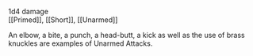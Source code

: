 1d4 damage<br>[[Primed]], [[Short]], [[Unarmed]]

An elbow, a bite, a punch, a head-butt, a kick as well as the use of brass knuckles are examples of Unarmed Attacks.